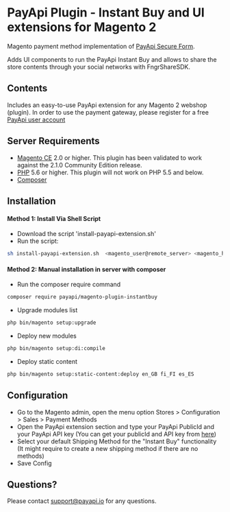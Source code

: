 # PayApi Plugin - Instant Buy and UI extensions for Magento 2

Magento payment method implementation of [PayApi Secure Form](https://payapi.io/apidoc/#api-Payments-PostSecureForm).

Adds UI components to run the PayApi Instant Buy and allows to share the store contents through your social networks with FngrShareSDK.

## Contents

Includes an easy-to-use PayApi extension for any Magento 2 webshop (plugin).
In order to use the payment gateway, please register for a free [PayApi user account](https://input.payapi.io)

## Server Requirements

* [Magento CE](http://devdocs.magento.com/magento-system-requirements.html) 2.0 or higher. This plugin has been validated to work against the 2.1.0 Community Edition release.
* [PHP](http://us2.php.net/downloads.php) 5.6 or higher. This plugin will not work on PHP 5.5 and below.
* [Composer](http://devdocs.magento.com/guides/v2.0/install-gde/prereq/integrator_install_composer.html)

## Installation
#### Method 1: Install Via Shell Script
* Download the script 'install-payapi-extension.sh'
* Run the script:

```bash
sh install-payapi-extension.sh  <magento_user@remote_server> <magento_home_directory>
```

#### Method 2: Manual installation in server with composer
* Run the composer require command
```bash
composer require payapi/magento-plugin-instantbuy
```
* Upgrade modules list
```bash
php bin/magento setup:upgrade
```
* Deploy new modules
```bash
php bin/magento setup:di:compile
```
* Deploy static content
```bash
php bin/magento setup:static-content:deploy en_GB fi_FI es_ES
```

## Configuration
* Go to the Magento admin, open the menu option Stores > Configuration > Sales > Payment Methods
* Open the PayApi extension section and type your PayApi PublicId and your PayApi API key (You can get your publicId and API key from [here](https://input.payapi.io/#!/backoffice/subscription))
* Select your default Shipping Method for the "Instant Buy" functionality (It might require to create a new shipping method if there are no methods)
* Save Config

## Questions?

Please contact support@payapi.io for any questions.
